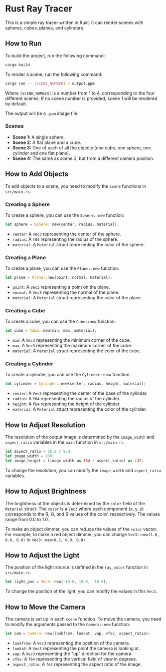 # Rust Ray Tracer

This is a simple ray tracer written in Rust. It can render scenes with spheres, cubes, planes, and cylinders.

## How to Run

To build the project, run the following command:

```bash
cargo build
```

To render a scene, run the following command:

```bash
cargo run -- [SCENE_NUMBER] > output.ppm
```

Where `[SCENE_NUMBER]` is a number from 1 to 4, corresponding to the four different scenes. If no scene number is provided, scene 1 will be rendered by default.

The output will be a `.ppm` image file.

### Scenes

- **Scene 1:** A single sphere.
- **Scene 2:** A flat plane and a cube.
- **Scene 3:** One of each of all the objects (one cube, one sphere, one cylinder and one flat plane).
- **Scene 4:** The same as scene 3, but from a different camera position.

## How to Add Objects

To add objects to a scene, you need to modify the `scene` functions in `src/main.rs`.

### Creating a Sphere

To create a sphere, you can use the `Sphere::new` function:

```rust
let sphere = Sphere::new(center, radius, material);
```

- `center`: A `Vec3` representing the center of the sphere.
- `radius`: A `f64` representing the radius of the sphere.
- `material`: A `Material` struct representing the color of the sphere.

### Creating a Plane

To create a plane, you can use the `Plane::new` function:

```rust
let plane = Plane::new(point, normal, material);
```

- `point`: A `Vec3` representing a point on the plane.
- `normal`: A `Vec3` representing the normal of the plane.
- `material`: A `Material` struct representing the color of the plane.

### Creating a Cube

To create a cube, you can use the `Cube::new` function:

```rust
let cube = Cube::new(min, max, material);
```

- `min`: A `Vec3` representing the minimum corner of the cube.
- `max`: A `Vec3` representing the maximum corner of the cube.
- `material`: A `Material` struct representing the color of the cube.

### Creating a Cylinder

To create a cylinder, you can use the `Cylinder::new` function:

```rust
let cylinder = Cylinder::new(center, radius, height, material);
```

- `center`: A `Vec3` representing the center of the base of the cylinder.
- `radius`: A `f64` representing the radius of the cylinder.
- `height`: A `f64` representing the height of the cylinder.
- `material`: A `Material` struct representing the color of the cylinder.

## How to Adjust Resolution

The resolution of the output image is determined by the `image_width` and `aspect_ratio` variables in the `main` function in `src/main.rs`.

```rust
let aspect_ratio = 16.0 / 9.0;
let image_width = 800;
let image_height = (image_width as f64 / aspect_ratio) as i32;
```

To change the resolution, you can modify the `image_width` and `aspect_ratio` variables.

## How to Adjust Brightness

The brightness of the objects is determined by the `color` field of the `Material` struct. The `color` is a `Vec3` where each component (x, y, z) corresponds to the R, G, and B values of the color, respectively. The values range from 0.0 to 1.0.

To make an object dimmer, you can reduce the values of the `color` vector. For example, to make a red object dimmer, you can change `Vec3::new(1.0, 0.0, 0.0)` to `Vec3::new(0.5, 0.0, 0.0)`.

## How to Adjust the Light

The position of the light source is defined in the `ray_color` function in `src/main.rs`.

```rust
let light_pos = Vec3::new(-10.0, 10.0, -10.0);
```

To change the position of the light, you can modify the values in this `Vec3`.

## How to Move the Camera

The camera is set up in each `scene` function. To move the camera, you need to modify the arguments passed to the `Camera::new` function:

```rust
let cam = Camera::new(lookfrom, lookat, vup, vfov, aspect_ratio);
```

- `lookfrom`: A `Vec3` representing the position of the camera.
- `lookat`: A `Vec3` representing the point the camera is looking at.
- `vup`: A `Vec3` representing the "up" direction for the camera.
- `vfov`: A `f64` representing the vertical field of view in degrees.
- `aspect_ratio`: A `f64` representing the aspect ratio of the image.

